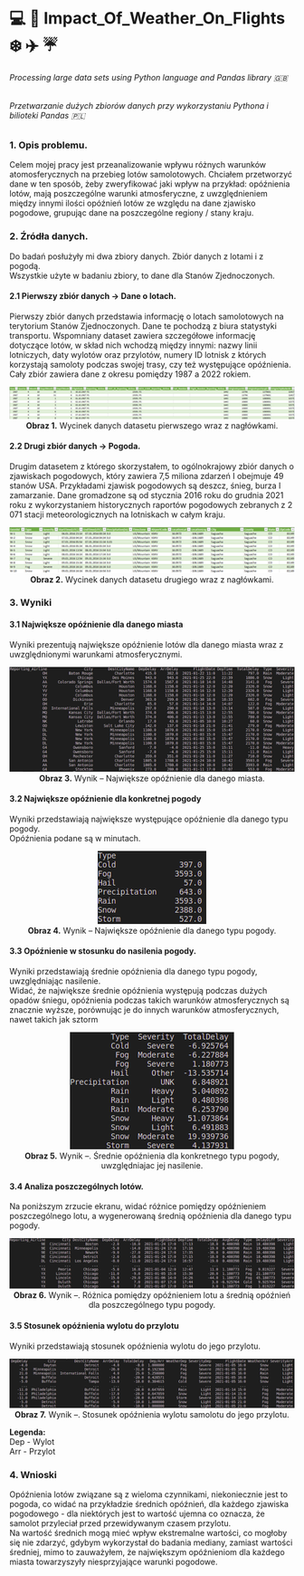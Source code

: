# :computer: :snake: Impact_Of_Weather_On_Flights  :snowflake: :airplane: ☔ 
###### Processing large data sets using Python language and Pandas library :uk:
###### Przetwarzanie dużych zbiorów danych przy wykorzystaniu Pythona i bilioteki Pandas :poland:

### 1. Opis problemu.
Celem mojej pracy jest przeanalizowanie wpływu różnych warunków atomosferycznych na przebieg lotów samolotowych. Chciałem przetworzyć dane w ten sposób, żeby zweryfikować jaki wpływ na przykład: opóźnienia lotów, mają poszczególne warunki atmosferyczne, z uwzględnieniem między innymi ilości opóźnień lotów ze względu na dane zjawisko pogodowe, grupując dane na poszczególne regiony / stany kraju. 

### 2. Źródła danych.
Do badań posłużyły mi dwa zbiory danych. Zbiór danych z lotami i z pogodą. <br />
Wszystkie użyte w badaniu zbiory, to dane dla Stanów Zjednoczonych. 

#### 2.1 Pierwszy zbiór danych -> Dane o lotach.
Pierwszy zbiór danych przedstawia informację o lotach samolotowych na terytorium Stanów Zjednoczonych. Dane te pochodzą z biura statystyki transportu. Wspomniany dataset zawiera szczegółowe informację dotyczące lotów, w skład nich wchodzą między innymi: nazwy linii lotniczych, daty wylotów oraz przylotów, numery ID lotnisk z których korzystają samoloty podczas swojej trasy, czy też występujące opóźnienia. Cały zbiór zawiera dane z okresu pomiędzy 1987 a 2022 rokiem. 

<p align="center">
  <img src="resources/obraz_1.png"> <br>
  <b>Obraz 1.</b>  Wycinek danych datasetu pierwszego wraz z nagłówkami.
</p>

  
#### 2.2 Drugi zbiór danych -> Pogoda. 
Drugim datasetem z którego skorzystałem, to ogólnokrajowy zbiór danych o zjawiskach pogodowych, który zawiera 7,5 miliona zdarzeń I obejmuje 49 stanów USA. Przykładami zjawisk pogodowych są deszcz, śnieg, burza I zamarzanie. Dane gromadzone są od stycznia 2016 roku do grudnia 2021 roku z wykorzystaniem historycznych raportów pogodowych zebranych z 2 071 stacji meteorologicznych na lotniskach w całym kraju. 

<p align="center">
  <img src="resources/obraz_2.png"> <br>
  <b>Obraz 2.</b>  Wycinek danych datasetu drugiego wraz z nagłówkami.
</p>


### 3. Wyniki

#### 3.1 Największe opóźnienie dla danego miasta
Wyniki prezentują największe opóźnienie lotów dla danego miasta wraz z uwzględnionymi warunkami atmosferycznymi.

<p align="center">
  <img src="resources/obraz_3.png"> <br>
  <b>Obraz 3.</b>  Wynik – Największe opóźnienie dla danego miasta.
</p>

#### 3.2 Największe opóźnienie dla konkretnej pogody

Wyniki przedstawiają największe występujące opóźnienie dla danego typu pogody. <br>
Opóźnienia podane są w minutach. 

<p align="center">
  <img src="resources/obraz_4.png"> <br>
  <b>Obraz 4.</b>  Wynik –  Największe opóźnienie dla danego typu pogody. 
</p>

#### 3.3 Opóźnienie w stosunku do nasilenia pogody. 

Wyniki przedstawiają średnie opóźnienia dla danego typu pogody, uwzględniając nasilenie. <br> 
Widać, że największe średnie opóźnienia występują podczas dużych opadów śniegu, opóźnienia podczas takich warunków atmosferycznych są znacznie wyższe, porównując je do innych warunków atmosferycznych, nawet takich jak sztorm

<p align="center">
  <img src="resources/obraz_5.png"> <br>
  <b>Obraz 5.</b>  Wynik –. Średnie opóźnienia dla konkretnego typu pogody, uwzględniajac jej nasilenie.
</p>

#### 3.4	Analiza poszczególnych lotów. 

Na poniższym zrzucie ekranu, widać różnice pomiędzy opóźnieniem poszczególnego lotu, a wygenerowaną średnią opóźnienia dla danego typu pogody. 
<p align="center">
  <img src="resources/obraz_6.png"> <br>
  <b>Obraz 6.</b>  Wynik –. Różnica pomiędzy opóźnieniem lotu a średnią opóźnień dla poszczególnego typu pogody.
</p>

#### 3.5	Stosunek opóźnienia wylotu do przylotu

Wyniki przedstawiają stosunek opóźnienia wylotu do jego przylotu. 
<p align="center">
  <img src="resources/obraz_7.png"> <br>
  <b>Obraz 7.</b> Wynik –. Stosunek opóźnienia wylotu samolotu do jego przylotu. 
</p>

**Legenda:** <br>
Dep - Wylot <br>
Arr - Przylot

### 4. Wnioski
Opóźnienia lotów związane są z wieloma czynnikami, niekoniecznie jest to pogoda, co widać na przykładzie średnich opóźnień, dla każdego zjawiska pogodowego - dla niektórych jest to wartość ujemna co oznacza, że samolot przyleciał przed przewidywanym czasem przylotu. <br>
Na wartość średnich mogą mieć wpływ ekstremalne wartości, co mogłoby się nie zdarzyć, gdybym wykorzystał do badania mediany, zamiast wartości średniej, mimo to zauważyłem, że największym opóźnieniom dla każdego miasta towarzyszyły niesprzyjające warunki pogodowe. 

